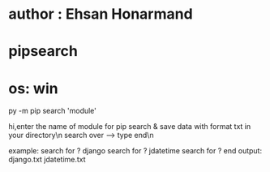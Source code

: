 # author : Ehsan Honarmand
# pipsearch
# os: win
py -m pip search 'module'

hi,enter the name of module for pip search & save data with format txt in your directory\n
search over --> type end\n

example:
        search for ? django
        search for ? jdatetime
        search for ? end
output:
        django.txt
        jdatetime.txt
        
